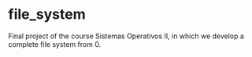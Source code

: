 # file_system
Final project of the course Sistemas Operativos II, in which we develop a complete file system from 0.
